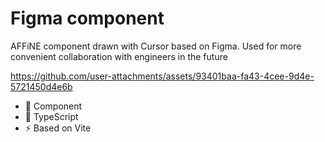 # Figma component 

AFFiNE component drawn with Cursor based on Figma. Used for more convenient collaboration with engineers in the future


https://github.com/user-attachments/assets/93401baa-fa43-4cee-9d4e-5721450d4e6b


- 🎨 Component
- 🔧 TypeScript
- ⚡️ Based on Vite

